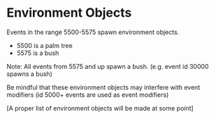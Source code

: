 # Environment Objects

Events in the range 5500-5575 spawn environment objects.
- 5500 is a palm tree
- 5575 is a bush

Note: All events from 5575 and up spawn a bush. (e.g. event id 30000 spawns a bush)

Be mindful that these environment objects may interfere with event modifiers (id 5000+ events are used as event modifiers)

[A proper list of environment objects will be made at some point]
